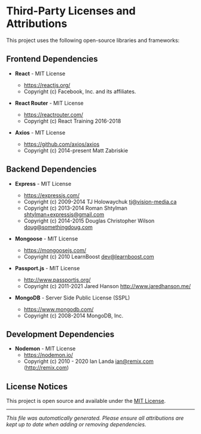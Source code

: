 # Third-Party Licenses and Attributions

This project uses the following open-source libraries and frameworks:

## Frontend Dependencies

- **React** - MIT License
  - https://reactjs.org/
  - Copyright (c) Facebook, Inc. and its affiliates.

- **React Router** - MIT License
  - https://reactrouter.com/
  - Copyright (c) React Training 2016-2018

- **Axios** - MIT License
  - https://github.com/axios/axios
  - Copyright (c) 2014-present Matt Zabriskie

## Backend Dependencies

- **Express** - MIT License
  - https://expressjs.com/
  - Copyright (c) 2009-2014 TJ Holowaychuk <tj@vision-media.ca>
  - Copyright (c) 2013-2014 Roman Shtylman <shtylman+expressjs@gmail.com>
  - Copyright (c) 2014-2015 Douglas Christopher Wilson <doug@somethingdoug.com>

- **Mongoose** - MIT License
  - https://mongoosejs.com/
  - Copyright (c) 2010 LearnBoost <dev@learnboost.com>

- **Passport.js** - MIT License
  - http://www.passportjs.org/
  - Copyright (c) 2011-2021 Jared Hanson <http://www.jaredhanson.me/>

- **MongoDB** - Server Side Public License (SSPL)
  - https://www.mongodb.com/
  - Copyright (c) 2008-2014 MongoDB, Inc.

## Development Dependencies

- **Nodemon** - MIT License
  - https://nodemon.io/
  - Copyright (c) 2010 - 2020 Ian Landa <ian@remix.com> (http://remix.com)

## License Notices

This project is open source and available under the [MIT License](LICENSE).

---
*This file was automatically generated. Please ensure all attributions are kept up to date when adding or removing dependencies.*
